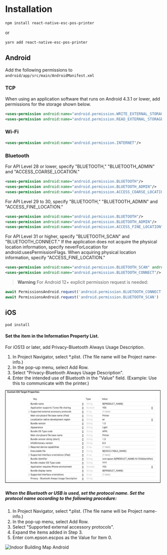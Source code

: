 # Installation

```sh
npm install react-native-esc-pos-printer
```

or

```sh
yarn add react-native-esc-pos-printer
```

## Android
Add the following permissions to `android/app/src/main/AndroidManifest.xml`
### TCP
When using an application software that runs on Android 4.3.1 or lower, add permissions for the storage shown below.
```xml
<uses-permission android:name="android.permission.WRITE_EXTERNAL_STORAGE"/>
<uses-permission android:name="android.permission.READ_EXTERNAL_STORAGE"/>
```
### Wi-Fi
```xml
<uses-permission android:name="android.permission.INTERNET"/>
```
### Bluetooth
For API Level 28 or lower, specify "BLUETOOTH," "BLUETOOTH_ADMIN" and "ACCESS_COARSE_LOCATION."
```xml
<uses-permission android:name="android.permission.BLUETOOTH"/>
<uses-permission android:name="android.permission.BLUETOOTH_ADMIN"/>
<uses-permission android:name="android.permission.ACCESS_COARSE_LOCATION"/>
```
For API Level 29 to 30, specify "BLUETOOTH," "BLUETOOTH_ADMIN" and "ACCESS_FINE_LOCATION."
```xml
<uses-permission android:name="android.permission.BLUETOOTH"/>
<uses-permission android:name="android.permission.BLUETOOTH_ADMIN"/>
<uses-permission android:name="android.permission.ACCESS_FINE_LOCATION"/>
```
For API Level 31 or higher, specify "BLUETOOTH_SCAN" and "BLUETOOTH_CONNECT."
If the application does not acquire the physical location information, specify neverForLocation for android:usesPermissionFlags.
When acquiring physical location information, specify "ACCESS_FINE_LOCATION."
```xml
<uses-permission android:name="android.permission.BLUETOOTH_SCAN" android:usesPermissionFlags="neverForLocation"/>
<uses-permission android:name="android.permission.BLUETOOTH_CONNECT"/>
```
> **Warning**
>For Android 12+ explicit permission request is needed:

```javascript
await PermissionsAndroid.request('android.permission.BLUETOOTH_CONNECT')
await PermissionsAndroid.request('android.permission.BLUETOOTH_SCAN')
```
## iOS

```sh
pod install
```


#### Set the item in the Information Property List.
For iOS13 or later, add Privacy-Bluetooth Always Usage Description.
1. In Project Navigator, select *.plist. (The file name will be Project name-info.)
2. In the pop-up menu, select Add Row.
3. Select "Privacy-Bluetooth Always Usage Description".
4. Enter the intended use of Bluetooth in the "Value" field. (Example: Use this to communicate with the printer.)

<img src="../assets/ios-install-0.png"
     alt="Indoor Building Map Android"
     height="300"
/>

##### When the Bluetooth or USB is used, set the protocol name. Set the protocol name according to the following procedure:

1. In Project Navigator, select *.plist. (The file name will be Project name-info.)
2. In the pop-up menu, select Add Row.
3. Select "Supported external accessory protocols".
4. Expand the items added in Step 3.
5. Enter com.epson.escpos as the Value for Item 0.

<img src="../assets/ios-install.png"
     alt="Indoor Building Map Android"
     height="300"
/>

